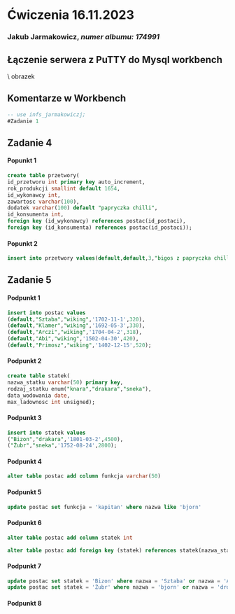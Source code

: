 # Ćwiczenia 16.11.2023
### Jakub Jarmakowicz, _numer albumu: 174991_
## Łączenie serwera z PuTTY do Mysql workbench
\\ obrazek
## Komentarze w Workbench
```sql
-- use infs_jarmakowiczj;
#Zadanie 1
```
## Zadanie 4
#### Popunkt 1
```sql
create table przetwory(
id_przetworu int primary key auto_increment,
rok_produkcji smallint default 1654,
id_wykonawcy int,
zawartosc varchar(100),
dodatek varchar(100) default "papryczka chilli",
id_konsumenta int,
foreign key (id_wykonawcy) references postac(id_postaci),
foreign key (id_konsumenta) references postac(id_postaci));
```
#### Popunkt 2
```sql
insert into przetwory values(default,default,3,"bigos z papryczka chilli",default,3);
```
## Zadanie 5
#### Podpunkt 1
```sql
insert into postac values
(default,"Sztaba","wiking",'1702-11-1',320),
(default,"Klamer","wiking",'1692-05-3',330),
(default,"Arczi","wiking",'1704-04-2',318),
(default,"Abi","wiking",'1502-04-30',420),
(default,"Primosz","wiking",'1402-12-15',520);
```
#### Podpunkt 2
```sql
create table statek(
nazwa_statku varchar(50) primary key,
rodzaj_statku enum("knara","drakara","sneka"),
data_wodowania date,
max_ladownosc int unsigned);
```
#### Podpunkt 3
```sql
insert into statek values
("Bizon","drakara",'1801-03-2',4500),
("Żubr","sneka",'1752-08-24',2800);
```
#### Podpunkt 4
```sql
alter table postac add column funkcja varchar(50)
```
#### Podpunkt 5
```sql
update postac set funkcja = 'kapitan' where nazwa like 'bjorn'
```
#### Podpunkt 6
```sql
alter table postac add column statek int

alter table postac add foreign key (statek) references statek(nazwa_statku)
```
#### Podpunkt 7
```sql
update postac set statek = 'Bizon' where nazwa = 'Sztaba' or nazwa = 'Arczi' or nazwa = 'Klamer' or nazwa = 'Primosz' or nazwa = 'Abi';
update postac set statek = 'Żubr' where nazwa = 'bjorn' or nazwa = 'drozd'
```
#### Podpunkt 8
```sql
```

